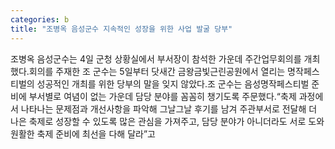 ```yaml
---
categories: b
title: "조병옥 음성군수 지속적인 성장을 위한 사업 발굴 당부"
---
```

조병옥 음성군수는 4일 군청 상황실에서 부서장이 참석한 가운데 주간업무회의를 개최했다.회의를 주재한 조 군수는 5일부터 닷새간 금왕금빛근린공원에서 열리는 명작페스티벌의 성공적인 개최를 위한 당부의 말을 잊지 않았다.조 군수는 음성명작페스티벌 준비에 부서별로 여념이 없는 가운데 담당 분야를 꼼꼼히 챙기도록 주문했다.“축제 과정에서 나타나는 문제점과 개선사항을 파악해 그날그날 후기를 남겨 주관부서로 전달해 더 나은 축제로 성장할 수 있도록 많은 관심을 가져주고, 담당 분야가 아니더라도 서로 도와 원활한 축제 준비에 최선을 다해 달라”고